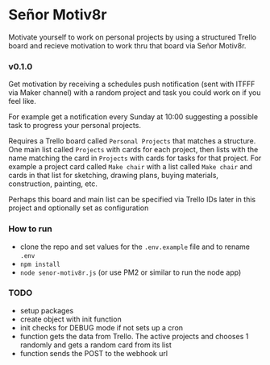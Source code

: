 # Señor Motiv8r

Motivate yourself to work on personal projects by using a structured Trello board and recieve motivation to work thru that board via Señor Motiv8r.

### v0.1.0

Get motivation by receiving a schedules push notification (sent with ITFFF via Maker channel) with a random project and task you could work on if you feel like.

For example get a notification every Sunday at 10:00 suggesting a possible task to progress your personal projects.

Requires a Trello board called `Personal Projects` that matches a structure. One main list called `Projects` with cards for each project, then lists with the name matching the card in `Projects` with cards for tasks for that project. For example a project card called `Make chair` with a list called `Make chair` and cards in that list for sketching, drawing plans, buying materials, construction, painting, etc.

Perhaps this board and main list can be specified via Trello IDs later in this project and optionally set as configuration

### How to run

- clone the repo and set values for the `.env.example` file and to rename `.env`
- `npm install`
- `node senor-motiv8r.js` (or use PM2 or similar to run the node app)

### TODO

- setup packages
- create object with init function
- init checks for DEBUG mode if not sets up a cron
- function gets the data from Trello. The active projects and chooses 1 randomly and gets a random card from its list
- function sends the POST to the webhook url